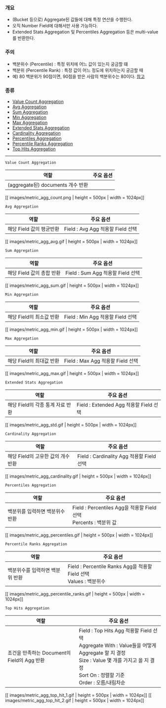 ### 개요

* (Bucket 등으로) Aggregate된 값들에 대해 특정 연산을 수행한다.
* 오직 Number Field에 대해서만 사용 가능하다.
* Extended Stats Aggregation 및 Percentiles Aggregation 등은 multi-value를 반환한다.

### 주의
* 백분위수 (Percentile) : 특정 위치에 어느 값이 있는지 궁금할 떄
* 백분위 (Percentile Rank) : 특정 값이 어느 정도에 위치하는지 궁금할 때
* 예) 80 백분위가 90점이면, 90점을 받은 사람의 백분위수는 80이다. [참고](https://ko.wikipedia.org/wiki/%EB%B0%B1%EB%B6%84%EC%9C%84%EC%88%98)

### 종류

* [Value Count Aggregation](#vc)
* [Avg Aggregation](#avg)
* [Sum Aggregation](#sum)
* [Min Aggregation](#min)
* [Max Aggregation](#max)
* [Extended Stats Aggregation](#es)
* [Cardinality Aggregation](#cd)
* [Percentiles Aggregation](#pa)
* [Percentile Ranks Aggregation](#pr)
* [Top Hits Aggregation](#th)

---

`Value Count Aggregation` <a name="vc"></a>

| 역할  | 주요 옵션 | 
|-------------------|----------|
| (aggregate된) documents 개수 반환 |  |

[[ images/metric_agg_count.png | height = 500px | width = 1024px]]

`Avg Aggregation` <a name="avg"></a>

| 역할  | 주요 옵션 | 
|-------------------|----------|
| 해당 Field 값의 평균반환 | Field : Avg Agg 적용할 Field 선택 |

[[ images/metric_agg_avg.gif | height = 500px | width = 1024px]]

`Sum Aggregation` <a name="sum"></a>

| 역할  | 주요 옵션 | 
|-------------------|----------|
| 해당 Field 값의 총합 반환 | Field : Sum Agg 적용할 Field 선택  |

[[ images/metric_agg_sum.gif | height = 500px | width = 1024px]]

`Min Aggregation` <a name="min"></a>

| 역할  | 주요 옵션 | 
|-------------------|----------|
| 해당 Field의 최소값 반환 | Field : Min Agg 적용할 Field 선택 |

[[ images/metric_agg_min.gif | height = 500px | width = 1024px]]

`Max Aggregation` <a name="max"></a>

| 역할  | 주요 옵션 | 
|-------------------|----------|
| 해당 Field의 최대값 반환 | Field : Max Agg 적용할 Field 선택 |

[[ images/metric_agg_max.gif | height = 500px | width = 1024px]]

`Extended Stats Aggregation` <a name="es"></a>

| 역할  | 주요 옵션 | 
|-------------------|----------|
| 해당 Field의 각종 통계 자료 반환 | Field : Extended Agg 적용할 Field 선택 |

[[ images/metric_agg_std.gif | height = 500px | width = 1024px]]

`Cardinality Aggregation` <a name="cd"></a>

| 역할  | 주요 옵션 | 
|-------------------|----------|
| 해당 Field의 고유한 값의 개수 반환 | Field : Cardinality Agg 적용할 Field 선택  |

[[ images/metric_agg_cardinality.gif | height = 500px | width = 1024px]]

`Percentiles Aggregation` <a name="pa"></a>

| 역할  | 주요 옵션 | 
|-------------------|----------|
| 백분위를 입력하면 백분위수 반환 | Field : Percentiles Agg을 적용할 Field 선택 <br /> Percents : 백분위 값|

[[ images/metric_agg_percentiles.gif | height = 500px | width = 1024px]]

`Percentile Ranks Aggregation` <a name="pr"></a>

| 역할  | 주요 옵션 | 
|-------------------|----------|
| 백분위수를 입력하면 백분위 반환 | Field : Percentile Ranks Agg을 적용할 Field 선택 <br /> Values : 백분위수 |

[[ images/metric_agg_percentile_ranks.gif | height = 500px | width = 1024px]]

`Top Hits Aggregation` <a name="th"></a>

| 역할  | 주요 옵션 | 
|-------------------|----------|
| 조건을 만족하는 Document의 Field의 Agg 반환 | Field : Top Hits Agg 적용할 Field 선택 <br /> Aggregate With : Value들을 어떻게 Aggregate 할 지 결정 <br /> Size : Value 몇 개를 가지고 올 지 결정 <br /> Sort On : 정렬할 기준 <br /> Order : 오름/내림차순 |

[[ images/metric_agg_top_hit_1.gif | height = 500px | width = 1024px]]
[[ images/metric_agg_top_hit_2.gif | height = 500px | width = 1024px]]